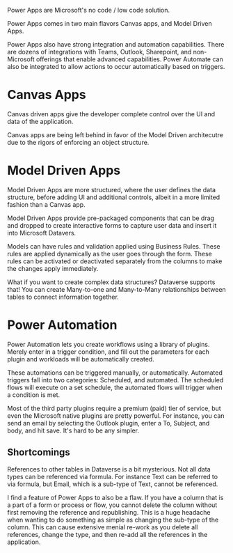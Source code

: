 Power Apps are Microsoft's no code / low code solution.

Power Apps comes in two main flavors Canvas apps, and Model Driven Apps.

Power Apps also have strong integration and automation capabilities. There are dozens of integrations with Teams, Outlook, Sharepoint, and non-Microsoft offerings that enable advanced capabilities. Power Automate can also be integrated to allow actions to occur automatically based on triggers.

# Canvas Apps
Canvas driven apps give the developer complete control over the UI and data of the application.

Canvas apps are being left behind in favor of the Model Driven architecutre due to the rigors of enforcing an object structure.

# Model Driven Apps
Model Driven Apps are more structured, where the user defines the data structure, before adding UI and additional controls, albeit in a more limited fashion than a Canvas app.

Model Driven Apps provide pre-packaged components that can be drag and dropped to create interactive forms to capture user data and insert it into Microsoft Datavers.

Models can have rules and validation applied using Business Rules. These rules are applied dynamically as the user goes through the form. These rules can be activated or deactivated separately from the columns to make the changes apply immediately.

What if you want to create complex data structures? Dataverse supports that! You can create Many-to-one and Many-to-Many relationships between tables to connect information together.

# Power Automation
Power Automation lets you create workflows using a library of plugins. Merely enter in a trigger condition, and fill out the parameters for each plugin and workloads will be automatically created.

These automations can be triggered manually, or automatically. Automated triggers fall into two categories: Scheduled, and automated. The scheduled flows will execute on a set schedule, the automated flows will trigger when a condition is met.

Most of the third party plugins require a premium (paid) tier of service, but even the Microsoft native plugins are pretty powerful. For instance, you can send an email by selecting the Outlook plugin, enter a To, Subject, and body, and hit save. It's hard to be any simpler.

## Shortcomings
References to other tables in Dataverse is a bit mysterious. Not all data types can be referenced via formula. For instance Text can be referred to via formula, but Email, which is a sub-type of Text, cannot be referenced.

I find a feature of Power Apps to also be a flaw. If you have a column that is a part of a form or process or flow, you cannot delete the column without first removing the reference and republishing. This is a huge headache when wanting to do something as simple as changing the sub-type of the column. This can cause extensive menial re-work as you delete all references, change the type, and then re-add all the references in the application.
